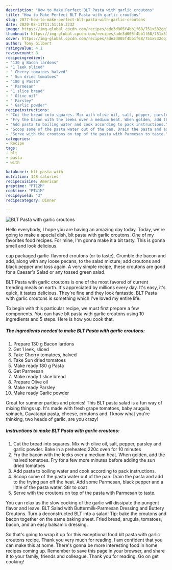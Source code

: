 ```yaml
---
description: "How to Make Perfect BLT Pasta with garlic croutons"
title: "How to Make Perfect BLT Pasta with garlic croutons"
slug: 2877-how-to-make-perfect-blt-pasta-with-garlic-croutons
date: 2020-08-11T11:51:16.323Z
image: https://img-global.cpcdn.com/recipes/ade3d005f4bb1f68/751x532cq70/blt-pasta-with-garlic-croutons-recipe-main-photo.jpg
thumbnail: https://img-global.cpcdn.com/recipes/ade3d005f4bb1f68/751x532cq70/blt-pasta-with-garlic-croutons-recipe-main-photo.jpg
cover: https://img-global.cpcdn.com/recipes/ade3d005f4bb1f68/751x532cq70/blt-pasta-with-garlic-croutons-recipe-main-photo.jpg
author: Tony Gilbert
ratingvalue: 4.1
reviewcount: 8
recipeingredient:
- "130 g Bacon lardons"
- "1 leek sliced"
- " Cherry tomatoes halved"
- " Sun dried tomatoes"
- "180 g Pasta"
- " Parmesan"
- "1 slice bread"
- " Olive oil"
- " Parsley"
- " Garlic powder"
recipeinstructions:
- "Cut the bread into squares. Mix with olive oil, salt, pepper, parsley and garlic powder. Bake in a preheated 220c oven for 10 minutes"
- "Fry the bacon with the leeks over a medium heat. When golden, add the halved tomatoes. Fry for a few more minutes before adding the sun dried tomatoes"
- "Add pasta to boiling water and cook according to pack instructions."
- "Scoop some of the pasta water out of the pan. Drain the pasta and add to the frying pan off the heat. Add some Parmesan, black pepper and a little of the pasta water. Stir to coat"
- "Serve with the croutons on top of the pasta with Parmesan to taste."
categories:
- Recipe
tags:
- blt
- pasta
- with

katakunci: blt pasta with 
nutrition: 148 calories
recipecuisine: American
preptime: "PT12M"
cooktime: "PT41M"
recipeyield: "3"
recipecategory: Dinner

---
```



![BLT Pasta with garlic croutons](https://img-global.cpcdn.com/recipes/ade3d005f4bb1f68/751x532cq70/blt-pasta-with-garlic-croutons-recipe-main-photo.jpg)

Hello everybody, I hope you are having an amazing day today. Today, we're going to make a special dish, blt pasta with garlic croutons. One of my favorites food recipes. For mine, I'm gonna make it a bit tasty. This is gonna smell and look delicious.

cup packaged garlic-flavored croutons (or to taste). Crumble the bacon and add, along with any loose pecans, to the salad mixture; add croutons and black pepper and toss again. A very simple recipe, these croutons are good for a Caesar&#39;s Salad or any tossed green salad.

BLT Pasta with garlic croutons is one of the most favored of current trending meals on earth. It's appreciated by millions every day. It's easy, it's quick, it tastes delicious. They're fine and they look fantastic. BLT Pasta with garlic croutons is something which I've loved my entire life.


To begin with this particular recipe, we must first prepare a few components. You can have blt pasta with garlic croutons using 10 ingredients and 5 steps. Here is how you cook that.

<!--inarticleads1-->

##### The ingredients needed to make BLT Pasta with garlic croutons:

1. Prepare 130 g Bacon lardons
1. Get 1 leek, sliced
1. Take  Cherry tomatoes, halved
1. Take  Sun dried tomatoes
1. Make ready 180 g Pasta
1. Get  Parmesan
1. Make ready 1 slice bread
1. Prepare  Olive oil
1. Make ready  Parsley
1. Make ready  Garlic powder


Great for summer parties and picnics! This BLT pasta salad is a fun way of mixing things up. It&#39;s made with fresh grape tomatoes, baby arugula, spinach, Cavatappi pasta, cheese, croutons and. I know what you&#39;re thinking, two heads of garlic, are you crazy! 

<!--inarticleads2-->

##### Instructions to make BLT Pasta with garlic croutons:

1. Cut the bread into squares. Mix with olive oil, salt, pepper, parsley and garlic powder. Bake in a preheated 220c oven for 10 minutes
1. Fry the bacon with the leeks over a medium heat. When golden, add the halved tomatoes. Fry for a few more minutes before adding the sun dried tomatoes
1. Add pasta to boiling water and cook according to pack instructions.
1. Scoop some of the pasta water out of the pan. Drain the pasta and add to the frying pan off the heat. Add some Parmesan, black pepper and a little of the pasta water. Stir to coat
1. Serve with the croutons on top of the pasta with Parmesan to taste.


You can relax as the slow cooking of the garlic will dissipate the pungent flavor and leave. BLT Salad with Buttermilk-Parmesan Dressing and Buttery Croutons. Turn a deconstructed BLT into a salad! Tip: bake the croutons and bacon together on the same baking sheet. Fried bread, arugula, tomatoes, bacon, and an easy balsamic dressing. 

So that's going to wrap it up for this exceptional food blt pasta with garlic croutons recipe. Thank you very much for reading. I am confident that you can make this at home. There's gonna be more interesting food in home recipes coming up. Remember to save this page in your browser, and share it to your family, friends and colleague. Thank you for reading. Go on get cooking!

